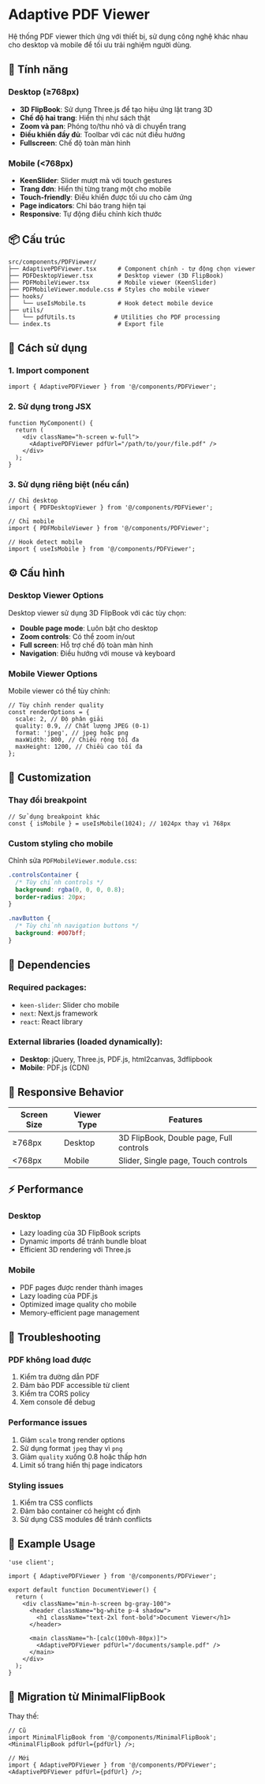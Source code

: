 # Adaptive PDF Viewer

Hệ thống PDF viewer thích ứng với thiết bị, sử dụng công nghệ khác nhau cho desktop và mobile để tối ưu trải nghiệm người dùng.

## 🎯 Tính năng

### Desktop (≥768px)

- **3D FlipBook**: Sử dụng Three.js để tạo hiệu ứng lật trang 3D
- **Chế độ hai trang**: Hiển thị như sách thật
- **Zoom và pan**: Phóng to/thu nhỏ và di chuyển trang
- **Điều khiển đầy đủ**: Toolbar với các nút điều hướng
- **Fullscreen**: Chế độ toàn màn hình

### Mobile (<768px)

- **KeenSlider**: Slider mượt mà với touch gestures
- **Trang đơn**: Hiển thị từng trang một cho mobile
- **Touch-friendly**: Điều khiển được tối ưu cho cảm ứng
- **Page indicators**: Chỉ báo trang hiện tại
- **Responsive**: Tự động điều chỉnh kích thước

## 📦 Cấu trúc

```
src/components/PDFViewer/
├── AdaptivePDFViewer.tsx      # Component chính - tự động chọn viewer
├── PDFDesktopViewer.tsx       # Desktop viewer (3D FlipBook)
├── PDFMobileViewer.tsx        # Mobile viewer (KeenSlider)
├── PDFMobileViewer.module.css # Styles cho mobile viewer
├── hooks/
│   └── useIsMobile.ts         # Hook detect mobile device
├── utils/
│   └── pdfUtils.ts           # Utilities cho PDF processing
└── index.ts                   # Export file
```

## 🚀 Cách sử dụng

### 1. Import component

```tsx
import { AdaptivePDFViewer } from '@/components/PDFViewer';
```

### 2. Sử dụng trong JSX

```tsx
function MyComponent() {
  return (
    <div className="h-screen w-full">
      <AdaptivePDFViewer pdfUrl="/path/to/your/file.pdf" />
    </div>
  );
}
```

### 3. Sử dụng riêng biệt (nếu cần)

```tsx
// Chỉ desktop
import { PDFDesktopViewer } from '@/components/PDFViewer';

// Chỉ mobile
import { PDFMobileViewer } from '@/components/PDFViewer';

// Hook detect mobile
import { useIsMobile } from '@/components/PDFViewer';
```

## ⚙️ Cấu hình

### Desktop Viewer Options

Desktop viewer sử dụng 3D FlipBook với các tùy chọn:

- **Double page mode**: Luôn bật cho desktop
- **Zoom controls**: Có thể zoom in/out
- **Full screen**: Hỗ trợ chế độ toàn màn hình
- **Navigation**: Điều hướng với mouse và keyboard

### Mobile Viewer Options

Mobile viewer có thể tùy chỉnh:

```tsx
// Tùy chỉnh render quality
const renderOptions = {
  scale: 2, // Độ phân giải
  quality: 0.9, // Chất lượng JPEG (0-1)
  format: 'jpeg', // jpeg hoặc png
  maxWidth: 800, // Chiều rộng tối đa
  maxHeight: 1200, // Chiều cao tối đa
};
```

## 🎨 Customization

### Thay đổi breakpoint

```tsx
// Sử dụng breakpoint khác
const { isMobile } = useIsMobile(1024); // 1024px thay vì 768px
```

### Custom styling cho mobile

Chỉnh sửa `PDFMobileViewer.module.css`:

```css
.controlsContainer {
  /* Tùy chỉnh controls */
  background: rgba(0, 0, 0, 0.8);
  border-radius: 20px;
}

.navButton {
  /* Tùy chỉnh navigation buttons */
  background: #007bff;
}
```

## 🔧 Dependencies

### Required packages:

- `keen-slider`: Slider cho mobile
- `next`: Next.js framework
- `react`: React library

### External libraries (loaded dynamically):

- **Desktop**: jQuery, Three.js, PDF.js, html2canvas, 3dflipbook
- **Mobile**: PDF.js (CDN)

## 📱 Responsive Behavior

| Screen Size | Viewer Type | Features                                |
| ----------- | ----------- | --------------------------------------- |
| ≥768px      | Desktop     | 3D FlipBook, Double page, Full controls |
| <768px      | Mobile      | Slider, Single page, Touch controls     |

## ⚡ Performance

### Desktop

- Lazy loading của 3D FlipBook scripts
- Dynamic imports để tránh bundle bloat
- Efficient 3D rendering với Three.js

### Mobile

- PDF pages được render thành images
- Lazy loading của PDF.js
- Optimized image quality cho mobile
- Memory-efficient page management

## 🐛 Troubleshooting

### PDF không load được

1. Kiểm tra đường dẫn PDF
2. Đảm bảo PDF accessible từ client
3. Kiểm tra CORS policy
4. Xem console để debug

### Performance issues

1. Giảm `scale` trong render options
2. Sử dụng format `jpeg` thay vì `png`
3. Giảm `quality` xuống 0.8 hoặc thấp hơn
4. Limit số trang hiển thị page indicators

### Styling issues

1. Kiểm tra CSS conflicts
2. Đảm bảo container có height cố định
3. Sử dụng CSS modules để tránh conflicts

## 📄 Example Usage

```tsx
'use client';

import { AdaptivePDFViewer } from '@/components/PDFViewer';

export default function DocumentViewer() {
  return (
    <div className="min-h-screen bg-gray-100">
      <header className="bg-white p-4 shadow">
        <h1 className="text-2xl font-bold">Document Viewer</h1>
      </header>

      <main className="h-[calc(100vh-80px)]">
        <AdaptivePDFViewer pdfUrl="/documents/sample.pdf" />
      </main>
    </div>
  );
}
```

## 🔄 Migration từ MinimalFlipBook

Thay thế:

```tsx
// Cũ
import MinimalFlipBook from '@/components/MinimalFlipBook';
<MinimalFlipBook pdfUrl={pdfUrl} />;

// Mới
import { AdaptivePDFViewer } from '@/components/PDFViewer';
<AdaptivePDFViewer pdfUrl={pdfUrl} />;
```
